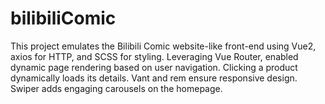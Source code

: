# bilibiliComic
This project emulates the Bilibili Comic website-like front-end using Vue2, axios for HTTP, and SCSS for styling. Leveraging Vue Router,  enabled dynamic page rendering based on user navigation. Clicking a product dynamically loads its details. Vant and rem ensure responsive design. Swiper adds engaging carousels on the homepage.
